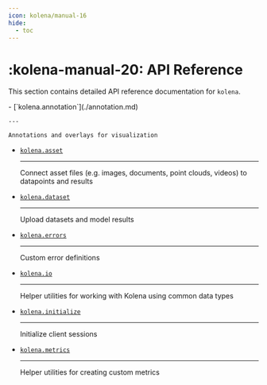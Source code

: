 ```yaml
---
icon: kolena/manual-16
hide:
  - toc
---
```


# :kolena-manual-20: API Reference

This section contains detailed API reference documentation for `kolena`.

<div class="grid cards" markdown>
- [`kolena.annotation`](./annotation.md)

    ---

    Annotations and overlays for visualization

- [`kolena.asset`](asset.md)

    ---

    Connect asset files (e.g. images, documents, point clouds, videos) to datapoints and results

- [`kolena.dataset`](./dataset/index.md)

    ---

    Upload datasets and model results

- [`kolena.errors`](./errors.md)

    ---

    Custom error definitions

- [`kolena.io`](./io.md)

    ---

    Helper utilities for working with Kolena using common data types

- [`kolena.initialize`](./initialize.md)

    ---

    Initialize client sessions

- [`kolena.metrics`](./metrics.md)

    ---

    Helper utilities for creating custom metrics

</div>

